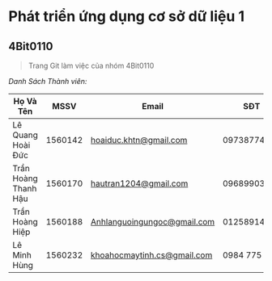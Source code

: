 # Phát triển ứng dụng cơ sở dữ liệu 1
## 4Bit0110
 > Trang Git làm việc của nhóm 4Bit0110
 

*Danh Sách Thành viên:*

|Họ Và Tên	            |MSSV	         |Email	                           |SĐT          |
|-----------------------|--------------|---------------------------------|--------------|
|Lê Quang Hoài Đức	    |1560142	     |hoaiduc.khtn@gmail.com	         |0973877428    |
|Trần Hoàng Thanh Hậu   |1560170	     |hautran1204@gmail.com	           |0968990372    |
|Trần Hoàng Hiệp        |1560188	     |Anhlanguoingungoc@gmail.com	     |01258914360   |
|Lê Minh Hùng	          |1560232	     |khoahocmaytinh.cs@gmail.com	     | 0984 775 610 |
